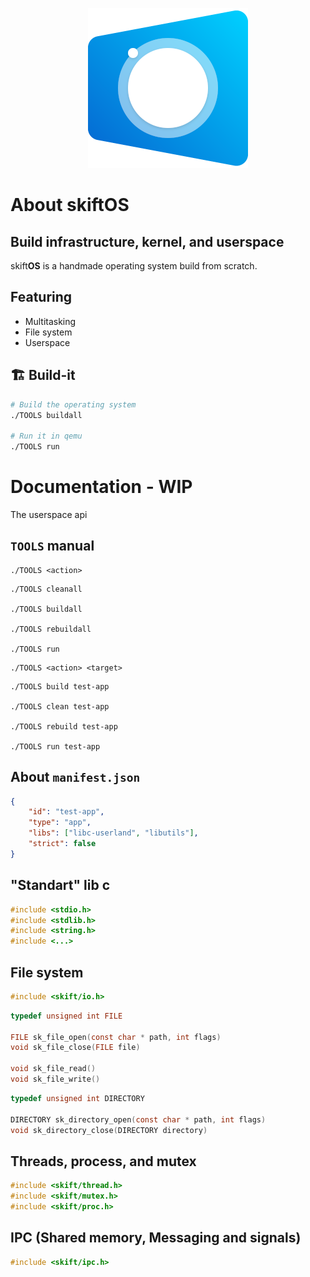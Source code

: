 <p align="center">
    <img src="doc/logo/logo256.png">
</p>

# About skift**OS**

## Build infrastructure, kernel, and userspace

skift**OS** is a handmade operating system build from scratch.

## Featuring

- Multitasking
- File system
- Userspace

## 🏗 Build-it

```sh
# Build the operating system
./TOOLS buildall

# Run it in qemu
./TOOLS run
```

# Documentation - WIP

The userspace api

## `TOOLS` manual

```shell
./TOOLS <action>
```

```shell
./TOOLS cleanall

./TOOLS buildall

./TOOLS rebuildall

./TOOLS run
```

```shell
./TOOLS <action> <target>
```

```shell
./TOOLS build test-app

./TOOLS clean test-app

./TOOLS rebuild test-app

./TOOLS run test-app
```

## About `manifest.json`

```json
{
    "id": "test-app",
    "type": "app",
    "libs": ["libc-userland", "libutils"],
    "strict": false
}
```

## "Standart" lib c

```c
#include <stdio.h>
#include <stdlib.h>
#include <string.h>
#include <...>
```

## File system

```c
#include <skift/io.h>
```

```c
typedef unsigned int FILE

FILE sk_file_open(const char * path, int flags)
void sk_file_close(FILE file)

void sk_file_read()
void sk_file_write()
```

```c
typedef unsigned int DIRECTORY

DIRECTORY sk_directory_open(const char * path, int flags)
void sk_directory_close(DIRECTORY directory)
```

## Threads, process, and mutex

```c
#include <skift/thread.h>
#include <skift/mutex.h>
#include <skift/proc.h>
```

## IPC (Shared memory, Messaging and signals)

```c
#include <skift/ipc.h>
```